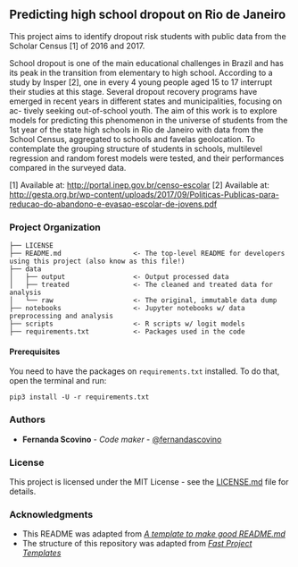 ## Predicting high school dropout on Rio de Janeiro

This project aims to identify dropout risk students with public data from the Scholar Census [1] of 2016 and 2017.

School dropout is one of the main educational challenges in Brazil and has its peak in the transition from elementary to high school. According to a study by Insper [2], one in every 4 young people aged 15 to 17 interrupt their studies at this stage. Several dropout recovery programs have emerged in recent years in different states and municipalities, focusing on ac- tively seeking out-of-school youth. The aim of this work is to explore models for predicting this phenomenon in the universe of students from the 1st year of the state high schools in Rio de Janeiro with data from the School Census, aggregated to schools and favelas geolocation. To contemplate the grouping structure of students in schools, multilevel regression and random forest models were tested, and their performances compared in the surveyed data.

[1] Available at: http://portal.inep.gov.br/censo-escolar
[2] Available at: http://gesta.org.br/wp-content/uploads/2017/09/Politicas-Publicas-para-reducao-do-abandono-e-evasao-escolar-de-jovens.pdf


### Project Organization

    ├── LICENSE
    ├── README.md                  <- The top-level README for developers using this project (also know as this file!)
    ├── data
    │   ├── output                 <- Output processed data
    │   ├── treated                <- The cleaned and treated data for analysis
    │   └── raw                    <- The original, immutable data dump
    ├── notebooks                  <- Jupyter notebooks w/ data preprocessing and analysis
    ├── scripts                    <- R scripts w/ logit models
    ├── requirements.txt           <- Packages used in the code

#### Prerequisites

You need to have the packages on `requirements.txt` installed. To do that, open the terminal and run:

```
pip3 install -U -r requirements.txt
```

### Authors

* **Fernanda Scovino** - *Code maker* - [@fernandascovino](https://github.com/fernandascovino)

### License

This project is licensed under the MIT License - see the [LICENSE.md](LICENSE.md) file for details.

### Acknowledgments

* This README was adapted from [*A template to make good README.md*](https://gist.github.com/PurpleBooth/109311bb0361f32d87a2)
* The structure of this repository was adapted from [*Fast Project Templates*](https://github.com/JoaoCarabetta/project-templates)